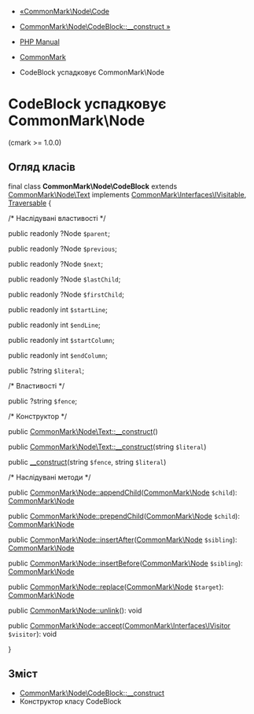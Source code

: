 - [«CommonMark\Node\Code](class.commonmark-node-code.md)
- [CommonMark\Node\CodeBlock::\_\_construct »](commonmark-node-codeblock.construct.md)

- [PHP Manual](index.md)
- [CommonMark](book.cmark.md)
- CodeBlock успадковує CommonMark\Node

# CodeBlock успадковує CommonMark\Node

(cmark \>= 1.0.0)

## Огляд класів

final class **CommonMark\Node\CodeBlock** extends
[CommonMark\Node\Text](class.commonmark-node-text.md) implements
[CommonMark\Interfaces\IVisitable](class.commonmark-interfaces-ivisitable.md),
[Traversable](class.traversable.md) {

/\* Наслідувані властивості \*/

public readonly ?Node `$parent`;

public readonly ?Node `$previous`;

public readonly ?Node `$next`;

public readonly ?Node `$lastChild`;

public readonly ?Node `$firstChild`;

public readonly int `$startLine`;

public readonly int `$endLine`;

public readonly int `$startColumn`;

public readonly int `$endColumn`;

public ?string `$literal`;

/\* Властивості \*/

public ?string `$fence`;

/\* Конструктор \*/

public
[CommonMark\Node\Text::\_\_construct](commonmark-node-text.construct.md)()

public
[CommonMark\Node\Text::\_\_construct](commonmark-node-text.construct.md)(string
`$literal`)

public [\_\_construct](commonmark-node-codeblock.construct.md)(string
`$fence`, string `$literal`)

/\* Наслідувані методи \*/

public
[CommonMark\Node::appendChild](commonmark-node.appendchild.md)([CommonMark\Node](class.commonmark-node.md)
`$child`): [CommonMark\Node](class.commonmark-node.md)

public
[CommonMark\Node::prependChild](commonmark-node.prependchild.md)([CommonMark\Node](class.commonmark-node.md)
`$child`): [CommonMark\Node](class.commonmark-node.md)

public
[CommonMark\Node::insertAfter](commonmark-node.insertafter.md)([CommonMark\Node](class.commonmark-node.md)
`$sibling`): [CommonMark\Node](class.commonmark-node.md)

public
[CommonMark\Node::insertBefore](commonmark-node.insertbefore.md)([CommonMark\Node](class.commonmark-node.md)
`$sibling`): [CommonMark\Node](class.commonmark-node.md)

public
[CommonMark\Node::replace](commonmark-node.replace.md)([CommonMark\Node](class.commonmark-node.md)
`$target`): [CommonMark\Node](class.commonmark-node.md)

public [CommonMark\Node::unlink](commonmark-node.unlink.md)(): void

public
[CommonMark\Node::accept](commonmark-node.accept.md)([CommonMark\Interfaces\IVisitor](class.commonmark-interfaces-ivisitor.md)
`$visitor`): void

}

## Зміст

- [CommonMark\Node\CodeBlock::\_\_construct](commonmark-node-codeblock.construct.md)
- Конструктор класу CodeBlock
